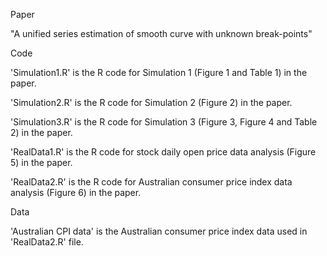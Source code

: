 Paper

"A unified series estimation of smooth curve with unknown break-points"

Code

'Simulation1.R' is the R code for Simulation 1 (Figure 1 and Table 1) in the paper.

'Simulation2.R' is the R code for Simulation 2 (Figure 2) in the paper.

'Simulation3.R' is the R code for Simulation 3 (Figure 3, Figure 4 and Table 2) in the paper.

'RealData1.R' is the R code for stock daily open price data analysis (Figure 5) in the paper.

'RealData2.R' is the R code for Australian consumer price index data analysis (Figure 6) in the paper.

Data

'Australian CPI data' is the Australian consumer price index data used in 'RealData2.R' file.
